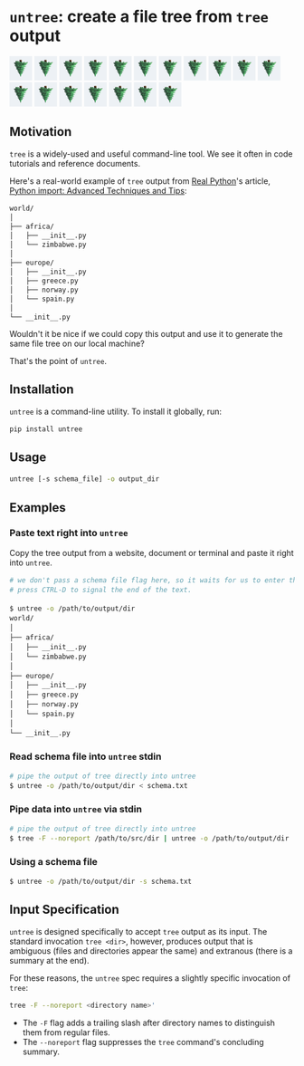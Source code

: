 # `untree`: create a file tree from `tree` output

![untree logo](untree-logo.png) 
![untree logo](untree-logo.png) 
![untree logo](untree-logo.png) 
![untree logo](untree-logo.png) 
![untree logo](untree-logo.png) 
![untree logo](untree-logo.png) 
![untree logo](untree-logo.png) 
![untree logo](untree-logo.png) 
![untree logo](untree-logo.png) 
![untree logo](untree-logo.png) 
![untree logo](untree-logo.png) 
![untree logo](untree-logo.png) 
![untree logo](untree-logo.png) 
![untree logo](untree-logo.png) 
![untree logo](untree-logo.png) 
![untree logo](untree-logo.png) 
![untree logo](untree-logo.png) 
![untree logo](untree-logo.png) 

## Motivation

`tree` is a widely-used and useful command-line tool.  We see it often in code tutorials and reference documents.

Here's a real-world example of `tree` output from [Real Python](realpython.com)'s article, [Python import: Advanced Techniques and Tips](https://realpython.com/python-import):

```
world/
│
├── africa/
│   ├── __init__.py
│   └── zimbabwe.py
│
├── europe/
│   ├── __init__.py
│   ├── greece.py
│   ├── norway.py
│   └── spain.py
│
└── __init__.py
```

Wouldn't it be nice if we could copy this output and use it to generate the same file tree on our local machine? 

That's the point of `untree`.

## Installation
`untree` is a command-line utility.  To install it globally, run:

```bash
pip install untree
```

## Usage

```bash
untree [-s schema_file] -o output_dir
```

## Examples

### Paste text right into `untree`

Copy the tree output from a website, document or terminal and paste it right into `untree`.

```bash
# we don't pass a schema file flag here, so it waits for us to enter the schema directly.
# press CTRL-D to signal the end of the text.

$ untree -o /path/to/output/dir
world/
│
├── africa/
│   ├── __init__.py
│   └── zimbabwe.py
│
├── europe/
│   ├── __init__.py
│   ├── greece.py
│   ├── norway.py
│   └── spain.py
│
└── __init__.py
```

### Read schema file into `untree` stdin

```bash
# pipe the output of tree directly into untree
$ untree -o /path/to/output/dir < schema.txt
```

### Pipe data into `untree` via stdin

```bash
# pipe the output of tree directly into untree
$ tree -F --noreport /path/to/src/dir | untree -o /path/to/output/dir
```

### Using a schema file

```bash
$ untree -o /path/to/output/dir -s schema.txt
```

## Input Specification

`untree` is designed specifically to accept `tree` output as its input. The standard invocation `tree <dir>`, however, produces output that is ambiguous (files and directories appear the same) and extranous (there is a summary at the end).

For these reasons, the `untree` spec requires a slightly specific invocation of `tree`: 

```bash
tree -F --noreport <directory name>'
```

- The `-F` flag adds a trailing slash after directory names to distinguish them from regular files.
- The `--noreport` flag suppresses the `tree` command's concluding summary.

